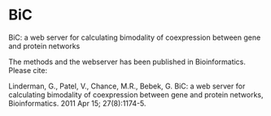 # BiC
BiC: a web server for calculating bimodality of coexpression between gene and protein networks

The methods and the webserver has been published in Bioinformatics. Please cite:

Linderman, G., Patel, V., Chance, M.R., Bebek, G. BiC: a web server for calculating bimodality of coexpression between gene and protein networks, Bioinformatics. 2011 Apr 15; 27(8):1174-5.

